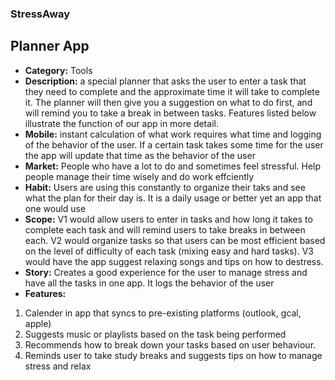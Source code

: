 ### StressAway
## Planner App 
* **Category:** Tools
* **Description:** a special planner that asks the user to enter a task that they need to complete and the approximate time it will take to complete it. The planner will then give you a suggestion on what to do first, and will remind you to take a break in between tasks. Features listed below illustrate the function of our app in more detail.
* **Mobile:** instant calculation of what work requires what time and logging of the behavior of the user. If a certain task takes some time for the user the app will update that time as the behavior of the user
* **Market:** People who have a lot to do and sometimes feel stressful. Help people manage their time wisely and do work effciently
* **Habit:** Users are using this constantly to organize their taks and see what the plan for their day is. It is a daily usage or better yet an app that one would use 
* **Scope:** V1 would allow users to enter in tasks and how long it takes to complete each task and will remind users to take breaks in between each. V2 would organize tasks so that users can be most efficient based on the level of difficulty of each task (mixing easy and hard tasks). V3 would have the app suggest relaxing songs and tips on how to destress.
* **Story:** Creates a good experience for the user to manage stress and have all the tasks in one app. It logs the behavior of the user
* **Features:**
1. Calender in app that syncs to pre-existing platforms (outlook, gcal, apple)
2. Suggests music or playlists based on the task being performed 
3. Recommends how to break down your tasks based on user behaviour.
4. Reminds user to take study breaks and suggests tips on how to manage stress and relax
